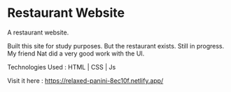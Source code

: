 # Restaurant Website
 A restaurant website.
 
 Built this site for study purposes. But the restaurant exists. Still in progress. 
 My friend Nat did a very good work with the UI.
 
 Technologies Used : HTML | CSS | Js
 
 Visit it here : https://relaxed-panini-8ec10f.netlify.app/
 
 
